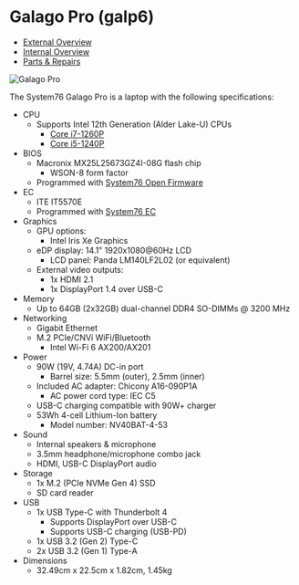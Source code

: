 # Galago Pro (galp6)

- [External Overview](./external-overview.md)
- [Internal Overview](./internal-overview.md)
- [Parts & Repairs](./repairs.md)

![Galago Pro](./img/galp6.webp)

The System76 Galago Pro is a laptop with the following specifications:

- CPU
    - Supports Intel 12th Generation (Alder Lake-U) CPUs
        - [Core i7-1260P](https://ark.intel.com/content/www/us/en/ark/products/226254/intel-core-i71260p-processor-18m-cache-up-to-4-70-ghz.html)
        - [Core i5-1240P](https://ark.intel.com/content/www/us/en/ark/products/132221/intel-core-i51240p-processor-12m-cache-up-to-4-40-ghz.html)
- BIOS
    - Macronix MX25L25673GZ4I-08G flash chip
        - WSON-8 form factor
    - Programmed with [System76 Open Firmware](https://github.com/system76/firmware-open)
- EC
    - ITE IT5570E
    - Programmed with [System76 EC](https://github.com/system76/ec)
- Graphics
    - GPU options:
        - Intel Iris Xe Graphics
    - eDP display: 14.1" 1920x1080@60Hz LCD
        - LCD panel: Panda LM140LF2L02 (or equivalent)
    - External video outputs:
        - 1x HDMI 2.1
        - 1x DisplayPort 1.4 over USB-C
- Memory
    - Up to 64GB (2x32GB) dual-channel DDR4 SO-DIMMs @ 3200 MHz
- Networking
    - Gigabit Ethernet
    - M.2 PCIe/CNVi WiFi/Bluetooth
        - Intel Wi-Fi 6 AX200/AX201
- Power
    - 90W (19V, 4.74A) DC-in port
        - Barrel size: 5.5mm (outer), 2.5mm (inner)
    - Included AC adapter: Chicony A16-090P1A
        - AC power cord type: IEC C5
    - USB-C charging compatible with 90W+ charger
    - 53Wh 4-cell Lithium-Ion battery
        - Model number: NV40BAT-4-53
- Sound
    - Internal speakers & microphone
    - 3.5mm headphone/microphone combo jack
    - HDMI, USB-C DisplayPort audio
- Storage
    - 1x M.2 (PCIe NVMe Gen 4) SSD
    - SD card reader
- USB
    - 1x USB Type-C with Thunderbolt 4
        - Supports DisplayPort over USB-C
        - Supports USB-C charging (USB-PD)
    - 1x USB 3.2 (Gen 2) Type-C
    - 2x USB 3.2 (Gen 1) Type-A
- Dimensions
    - 32.49cm x 22.5cm x 1.82cm, 1.45kg
